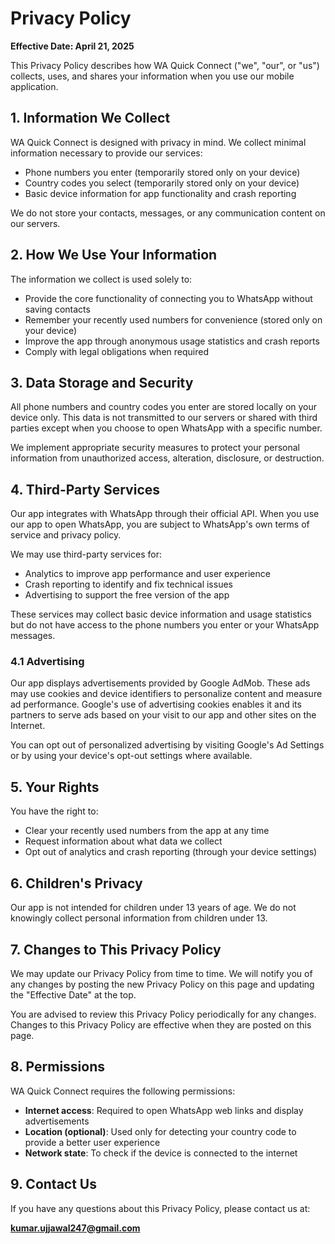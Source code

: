 # Privacy Policy

**Effective Date: April 21, 2025**

This Privacy Policy describes how WA Quick Connect ("we", "our", or "us") collects, uses, and shares your information when you use our mobile application.

## 1. Information We Collect

WA Quick Connect is designed with privacy in mind. We collect minimal information necessary to provide our services:

- Phone numbers you enter (temporarily stored only on your device)
- Country codes you select (temporarily stored only on your device)
- Basic device information for app functionality and crash reporting

We do not store your contacts, messages, or any communication content on our servers.

## 2. How We Use Your Information

The information we collect is used solely to:

- Provide the core functionality of connecting you to WhatsApp without saving contacts
- Remember your recently used numbers for convenience (stored only on your device)
- Improve the app through anonymous usage statistics and crash reports
- Comply with legal obligations when required

## 3. Data Storage and Security

All phone numbers and country codes you enter are stored locally on your device only. This data is not transmitted to our servers or shared with third parties except when you choose to open WhatsApp with a specific number.

We implement appropriate security measures to protect your personal information from unauthorized access, alteration, disclosure, or destruction.

## 4. Third-Party Services

Our app integrates with WhatsApp through their official API. When you use our app to open WhatsApp, you are subject to WhatsApp's own terms of service and privacy policy.

We may use third-party services for:

- Analytics to improve app performance and user experience
- Crash reporting to identify and fix technical issues
- Advertising to support the free version of the app

These services may collect basic device information and usage statistics but do not have access to the phone numbers you enter or your WhatsApp messages.

### 4.1 Advertising

Our app displays advertisements provided by Google AdMob. These ads may use cookies and device identifiers to personalize content and measure ad performance. Google's use of advertising cookies enables it and its partners to serve ads based on your visit to our app and other sites on the Internet.

You can opt out of personalized advertising by visiting Google's Ad Settings or by using your device's opt-out settings where available.

## 5. Your Rights

You have the right to:

- Clear your recently used numbers from the app at any time
- Request information about what data we collect
- Opt out of analytics and crash reporting (through your device settings)

## 6. Children's Privacy

Our app is not intended for children under 13 years of age. We do not knowingly collect personal information from children under 13.

## 7. Changes to This Privacy Policy

We may update our Privacy Policy from time to time. We will notify you of any changes by posting the new Privacy Policy on this page and updating the "Effective Date" at the top.

You are advised to review this Privacy Policy periodically for any changes. Changes to this Privacy Policy are effective when they are posted on this page.

## 8. Permissions

WA Quick Connect requires the following permissions:

- **Internet access**: Required to open WhatsApp web links and display advertisements
- **Location (optional)**: Used only for detecting your country code to provide a better user experience
- **Network state**: To check if the device is connected to the internet

## 9. Contact Us

If you have any questions about this Privacy Policy, please contact us at:

**kumar.ujjawal247@gmail.com**